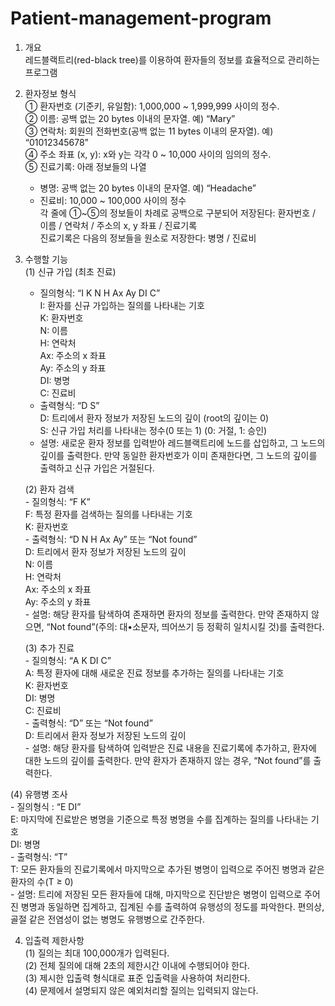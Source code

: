 # Patient-management-program

1. 개요   
레드블랙트리(red-black tree)를 이용하여 환자들의 정보를 효율적으로 관리하는 프로그램

2. 환자정보 형식   
  ① 환자번호 (기준키, 유일함): 1,000,000 ~ 1,999,999 사이의 정수.  
  ② 이름: 공백 없는 20 bytes 이내의 문자열. 예) “Mary”   
  ③ 연락처: 회원의 전화번호(공백 없는 11 bytes 이내의 문자열). 예) “01012345678”   
  ④ 주소 좌표 (x, y): x와 y는 각각 0 ~ 10,000 사이의 임의의 정수.   
  ⑤ 진료기록: 아래 정보들의 나열    
   - 병명: 공백 없는 20 bytes 이내의 문자열. 예) “Headache”    
   - 진료비: 10,000 ~ 100,000 사이의 정수   
  각 줄에 ①~⑤의 정보들이 차례로 공백으로 구분되어 저장된다: 환자번호 / 이름 / 연락처 / 주소의 x, y 좌표 / 진료기록   
  진료기록은 다음의 정보들을 원소로 저장한다: 병명 / 진료비   
      
3. 수행할 기능   
  (1) 신규 가입 (최초 진료)   
    - 질의형식: “I K N H Ax Ay DI C”    
        I: 환자를 신규 가입하는 질의를 나타내는 기호    
        K: 환자번호   
        N: 이름   
        H: 연락처    
        Ax: 주소의 x 좌표    
        Ay: 주소의 y 좌표    
        DI: 병명    
        C: 진료비    
    - 출력형식: “D S”   
        D: 트리에서 환자 정보가 저장된 노드의 깊이 (root의 깊이는 0)   
        S: 신규 가입 처리를 나타내는 정수(0 또는 1) (0: 거절, 1: 승인)   
    - 설명: 새로운 환자 정보를 입력받아 레드블랙트리에 노드를 삽입하고, 그 노드의 깊이를 출력한다. 만약 동일한 환자번호가 이미 존재한다면, 그 노드의 깊이를 출력하고 신규 가입은 거절된다.    
 
   (2) 환자 검색   
        - 질의형식: “F K”   
            F: 특정 환자를 검색하는 질의를 나타내는 기호    
            K: 환자번호   
        - 출력형식: “D N H Ax Ay” 또는 “Not found”    
            D: 트리에서 환자 정보가 저장된 노드의 깊이   
            N: 이름   
            H: 연락처    
            Ax: 주소의 x 좌표    
            Ay: 주소의 y 좌표    
        - 설명: 해당 환자를 탐색하여 존재하면 환자의 정보를 출력한다. 만약 존재하지 않으면, “Not found”(주의: 대•소문자, 띄어쓰기 등 정확히 일치시킬 것)를 출력한다.    
 
   (3) 추가 진료   
        - 질의형식: “A K DI C”    
          A: 특정 환자에 대해 새로운 진료 정보를 추가하는 질의를 나타내는 기호    
          K: 환자번호   
          DI: 병명    
          C: 진료비    
        - 출력형식: “D” 또는 “Not found”    
          D: 트리에서 환자 정보가 저장된 노드의 깊이   
        - 설명: 해당 환자를 탐색하여 입력받은 진료 내용을 진료기록에 추가하고, 환자에 대한 노드의 깊이를 출력한다. 만약 환자가 존재하지 않는 경우, “Not found”를 출력한다.    

  (4) 유행병 조사    
        - 질의형식 : “E DI”   
          E: 마지막에 진료받은 병명을 기준으로 특정 병명을 수를 집계하는 질의를 나타내는 기호    
          DI: 병명    
        - 출력형식: “T”   
          T: 모든 환자들의 진료기록에서 마지막으로 추가된 병명이 입력으로 주어진 병명과 같은 환자의 수(T ≥ 0)    
        - 설명: 트리에 저장된 모든 환자들에 대해, 마지막으로 진단받은 병명이 입력으로 주어진 병명과 동일하면 집계하고, 집계된 수를 출력하여 유행성의 정도를 파악한다. 편의상, 골절 같은 전염성이 없는 병명도 유행병으로 간주한다.    

4. 입출력 제한사항   
  (1) 질의는 최대 100,000개가 입력된다.    
  (2) 전체 질의에 대해 2초의 제한시간 이내에 수행되어야 한다.    
  (3) 제시한 입출력 형식대로 표준 입출력을 사용하여 처리한다.   
  (4) 문제에서 설명되지 않은 예외처리할 질의는 입력되지 않는다.    
